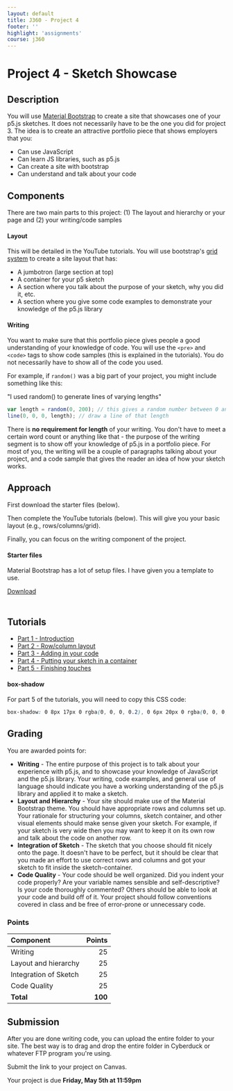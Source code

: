```yaml
---
layout: default
title: J360 - Project 4
footer: ''
highlight: 'assignments'
course: j360
---
```


# Project 4 - Sketch Showcase
## Description
You will use [Material Bootstrap](http://fezvrasta.github.io/bootstrap-material-design/) to create a site that showcases one of your p5.js sketches. It does not necessarily have to be the one you did for project 3. The idea is to create an attractive portfolio piece that shows employers that you:

 * Can use JavaScript
 * Can learn JS libraries, such as p5.js
 * Can create a site with bootstrap
 * Can understand and talk about your code

## Components
There are two main parts to this project: (1) The layout and hierarchy or your page and (2) your writing/code samples

#### Layout
This will be detailed in the YouTube tutorials. You will use bootstrap's [grid system](https://www.w3schools.com/bootstrap/bootstrap_grid_system.asp) to create a site layout that has:
 * A jumbotron (large section at top)
 * A container for your p5 sketch
 * A section where you talk about the purpose of your sketch, why you did it, etc.
 * A section where you give some code examples to demonstrate your knowledge of the p5.js library

#### Writing
You want to make sure that this portfolio piece gives people a good understanding of your knowledge of code. You will use the `<pre>` and `<code>` tags to show code samples (this is explained in the tutorials). You do not necessarily have to show all of the code you used.

For example, if `random()` was a big part of your project, you might include something like this:


"I used random() to generate lines of varying lengths"
```js
var length = random(0, 200); // this gives a random number between 0 and 200
line(0, 0, 0, length); // draw a line of that length
```

There is __no requirement for length__ of your writing. You don't have to meet a certain word count or anything like that - the purpose of the writing segment is to show off your knowledge of p5.js in a portfolio piece. For most of you, the writing will be a couple of paragraphs talking about your project, and a code sample that gives the reader an idea of how your sketch works.

## Approach
First download the starter files (below).

Then complete the YouTube tutorials (below). This will give you your basic layout (e.g., rows/columns/grid).

Finally, you can focus on the writing component of the project.


<div class="card-block">
    <h4 class="card-title">Starter files</h4>
    <p class="card-text">Material Bootstrap has a lot of setup files. I have given you a template to use.</p>
    <a href="starter/material-starter.zip" class="btn btn-primary" target="_blank">Download</a>
 </div>

<div style="height:20px"></div>

## Tutorials
* [Part 1 - Introduction](https://youtu.be/1UoJK7sk5cI)
* [Part 2 - Row/column layout](https://youtu.be/n9C1DzMmR8Q)
* [Part 3 - Adding in your code](https://youtu.be/6ECwGiPb5gU)
* [Part 4 - Putting your sketch in a container](https://youtu.be/KstKXS8lwMQ)
* [Part 5 - Finishing touches](https://youtu.be/lAVw2mmWszQ)

#### box-shadow
For part 5 of the tutorials, you will need to copy this CSS code:
```css
box-shadow: 0 8px 17px 0 rgba(0, 0, 0, 0.2), 0 6px 20px 0 rgba(0, 0, 0, 0.2);
```

## Grading
You are awarded points for:

* __Writing__ - The entire purpose of this project is to talk about your experience with p5.js, and to showcase your knowledge of JavaScript and the p5.js library. Your writing, code examples, and general use of language should indicate you have a working understanding of the p5.js library and applied it to make a sketch.
* __Layout and Hierarchy__ - Your site should make use of the Material Bootstrap theme. You should have appropriate rows and columns set up. Your rationale for structuring your columns, sketch container, and other visual elements should make sense given your sketch. For example, if your sketch is very wide then you may want to keep it on its own row and talk about the code on another row.
* __Integration of Sketch__ - The sketch that you choose should fit nicely onto the page. It doesn't have to be perfect, but it should be clear that you made an effort to use correct rows and columns and got your sketch to fit inside the sketch-container.
* __Code Quality__ - Your code should be well organized. Did you indent your code properly? Are your variable names sensible and self-descriptive? Is your code thoroughly commented? Others should be able to look at your code and build off of it. Your project should follow conventions covered in class and be free of error-prone or unnecessary code.

### Points

| Component             | Points |
|:----------------------|-------:|
| Writing               |     25 |
| Layout and hierarchy  |     25 |
| Integration of Sketch |     25 |
| Code Quality          |     25 |
| **Total**            | **100** |

## Submission
After you are done writing code, you can upload the entire folder to your site. The best way is to drag and drop the entire folder in Cyberduck or whatever FTP program you're using.

Submit the link to your project on Canvas.

Your project is due __Friday, May 5th at 11:59pm__